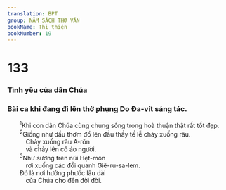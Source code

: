 ```yaml
---
translation: BPT
group: NĂM SÁCH THƠ VĂN
bookName: Thi thiên 
bookNumber: 19
---
```


<div class="title"><h1>133</h1><h3>Tình yêu của dân Chúa</h3><h3>Bài ca khi đang đi lên thờ phụng Do Đa-vít sáng tác.</h3></div>
<span class="verse thi_133_1">  <sup>1</sup>Khi con dân Chúa cùng chung sống trong hoà thuận thật rất tốt đẹp.<br/></span>
<span class="verse thi_133_2">  <sup>2</sup>Giống như dầu thơm đổ lên đầu thầy tế lễ chảy xuống râu.<br/>   Chảy xuống râu A-rôn<br/>   và chảy lên cổ áo người.<br/></span>
<span class="verse thi_133_3">  <sup>3</sup>Như sương trên núi Hẹt-môn<br/>   rơi xuống các đồi quanh Giê-ru-sa-lem.<br/>  Đó là nơi hưởng phước lâu dài<br/>   của Chúa cho đến đời đời.<br/></span>
